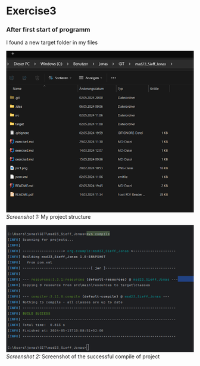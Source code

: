 # Exercise3

### After first start of programm

I found a new target folder in my files




![](/resources/images/ex3_1.png)
_Screenshot 1:_ My project structure



![](/resources/images/ex3_2.png)
_Screenshot 2:_ Screenshot of the successful compile of project

